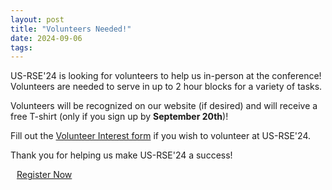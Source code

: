 ```yaml
---
layout: post
title: "Volunteers Needed!"
date: 2024-09-06
tags:
---
```


US-RSE'24 is looking for volunteers to help us in-person at the conference!
Volunteers are needed to serve in up to 2 hour blocks for a variety of tasks.

Volunteers will be recognized on our website (if desired) and will receive a
free T-shirt (only if you sign up by **September 20th**)!

Fill out the [Volunteer Interest form](https://forms.gle/xYk1TQz81bVC29LM8)
if you wish to volunteer at US-RSE'24.

Thank you for helping us make US-RSE'24 a success!

<a type="button" style="margin:auto 10px; -webkit-appearance: none;" class="btn btn-light btn-lg" href="https://www.eventbrite.com/e/us-rse-conference-2024-yesterday-today-tomorrow-tickets-890452335907" target="_blank">
    Register Now
</a>

